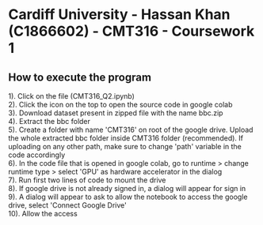 # Cardiff University - Hassan Khan (C1866602) - CMT316 - Coursework 1


## How to execute the program
1). Click on the file (CMT316_Q2.ipynb) <br />
2). Click the icon on the top to open the source code in google colab <br />
3). Download dataset present in zipped file with the name bbc.zip <br />
4). Extract the bbc folder <br />
5). Create a folder with name 'CMT316' on root of the google drive. Upload the whole extracted bbc folder inside CMT316 folder (recommended). If uploading on any other path, make sure to change 'path' variable in the code accordingly <br />
6). In the code file that is opened in google colab, go to runtime > change runtime type > select 'GPU' as hardware accelerator in the dialog  <br />
7). Run first two lines of code to mount the drive <br />
8). If google drive is not already signed in, a dialog will appear for sign in <br />
9). A dialog will appear to ask to allow the notebook to access the google drive, select 'Connect Google Drive' <br />
10). Allow the access <br />


